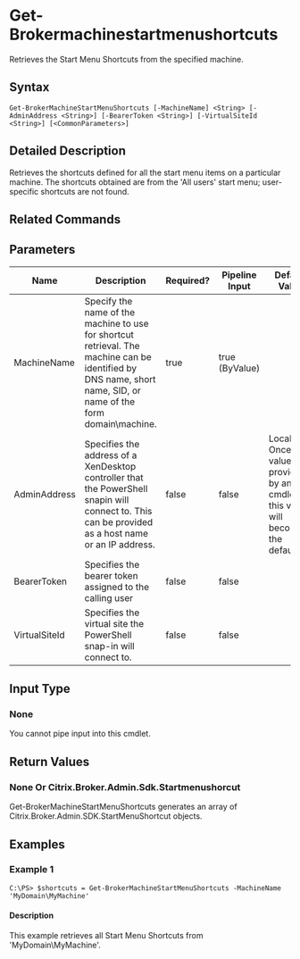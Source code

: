 ﻿
# Get-Brokermachinestartmenushortcuts
Retrieves the Start Menu Shortcuts from the specified machine.
## Syntax
```
Get-BrokerMachineStartMenuShortcuts [-MachineName] <String> [-AdminAddress <String>] [-BearerToken <String>] [-VirtualSiteId <String>] [<CommonParameters>]
```
## Detailed Description
Retrieves the shortcuts defined for all the start menu items on a particular machine. The shortcuts obtained are from the 'All users' start menu; user-specific shortcuts are not found.


## Related Commands

## Parameters
| Name   | Description | Required? | Pipeline Input | Default Value |
| --- | --- | --- | --- | --- |
| MachineName | Specify the name of the machine to use for shortcut retrieval. The machine can be identified by DNS name, short name, SID, or name of the form domain\\machine. | true | true (ByValue) |  |
| AdminAddress | Specifies the address of a XenDesktop controller that the PowerShell snapin will connect to. This can be provided as a host name or an IP address. | false | false | Localhost. Once a value is provided by any cmdlet, this value will become the default. |
| BearerToken | Specifies the bearer token assigned to the calling user | false | false |  |
| VirtualSiteId | Specifies the virtual site the PowerShell snap-in will connect to. | false | false |  |

## Input Type

### None
You cannot pipe input into this cmdlet.
## Return Values

### None Or Citrix.Broker.Admin.Sdk.Startmenushorcut
Get-BrokerMachineStartMenuShortcuts generates an array of Citrix.Broker.Admin.SDK.StartMenuShortcut objects.
## Examples

### Example 1
```
C:\PS> $shortcuts = Get-BrokerMachineStartMenuShortcuts -MachineName 'MyDomain\MyMachine'
```
#### Description
This example retrieves all Start Menu Shortcuts from 'MyDomain\\MyMachine'.
